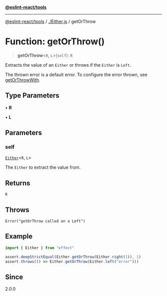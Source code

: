 [**@eslint-react/tools**](../../README.md)

***

[@eslint-react/tools](../../README.md) / [./Either.js](../README.md) / getOrThrow

# Function: getOrThrow()

> **getOrThrow**\<`R`, `L`\>(`self`): `R`

Extracts the value of an `Either` or throws if the `Either` is `Left`.

The thrown error is a default error. To configure the error thrown, see  [getOrThrowWith](getOrThrowWith.md).

## Type Parameters

• **R**

• **L**

## Parameters

### self

[`Either`](../type-aliases/Either.md)\<`R`, `L`\>

The `Either` to extract the value from.

## Returns

`R`

## Throws

`Error("getOrThrow called on a Left")`

## Example

```ts
import { Either } from "effect"

assert.deepStrictEqual(Either.getOrThrow(Either.right(1)), 1)
assert.throws(() => Either.getOrThrow(Either.left("error")))
```

## Since

2.0.0
